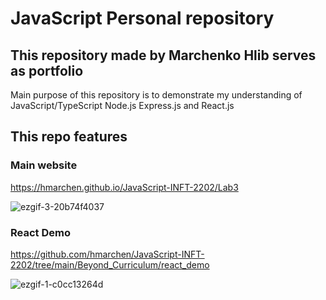 # JavaScript Personal repository #
## This repository made by Marchenko Hlib serves as portfolio ##
Main purpose of this repository is to demonstrate my understanding of JavaScript/TypeScript Node.js Express.js and React.js

## This repo features ##

### Main website ###
https://hmarchen.github.io/JavaScript-INFT-2202/Lab3

![ezgif-3-20b74f4037](https://github.com/hmarchen/JavaScript-INFT-2202/assets/156877222/00a6da96-f782-4eb1-a97e-c9162ea428d2)

### React Demo ###
https://github.com/hmarchen/JavaScript-INFT-2202/tree/main/Beyond_Curriculum/react_demo

![ezgif-1-c0cc13264d](https://github.com/hmarchen/JavaScript-INFT-2202/assets/156877222/f09f31bf-bcaa-445f-905a-c18e1cf47b5b)
